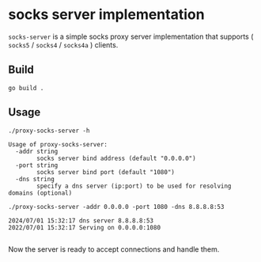 
# socks server implementation
`socks-server` is a simple socks proxy server implementation that supports ( `socks5` / `socks4` / `socks4a` ) clients.
## Build

```/bin/bash
go build .
```
## Usage
```/bin/bash
./proxy-socks-server -h
```
```/bin/bash
Usage of proxy-socks-server:
  -addr string
        socks server bind address (default "0.0.0.0")
  -port string
        socks server bind port (default "1080")
  -dns string
        specify a dns server (ip:port) to be used for resolving domains (optional)
```
```/bin/bash
./proxy-socks-server -addr 0.0.0.0 -port 1080 -dns 8.8.8.8:53
```

```/bin/bash
2024/07/01 15:32:17 dns server 8.8.8.8:53
2022/07/01 15:32:17 Serving on 0.0.0.0:1080


```
Now the server is ready to accept connections and handle them.
